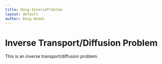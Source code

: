 ```yaml
---
title: Doug-InverseProblem
layout: default
author: Doug Woods
---
```


Inverse Transport/Diffusion Problem
===========

This is an inverse transport/diffusion problem.
